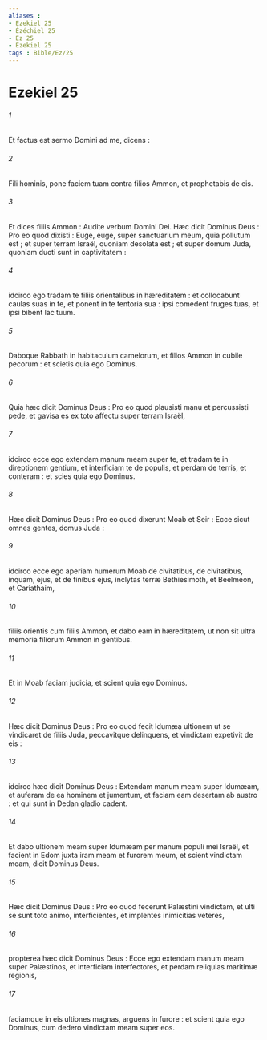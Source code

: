```yaml
---
aliases : 
- Ezekiel 25
- Ézéchiel 25
- Ez 25
- Ezekiel 25
tags : Bible/Ez/25
---
```


# Ezekiel 25

###### 1
Et factus est sermo Domini ad me, dicens :
###### 2
Fili hominis, pone faciem tuam contra filios Ammon, et prophetabis de eis.
###### 3
Et dices filiis Ammon : Audite verbum Domini Dei. Hæc dicit Dominus Deus : Pro eo quod dixisti : Euge, euge, super sanctuarium meum, quia pollutum est ; et super terram Israël, quoniam desolata est ; et super domum Juda, quoniam ducti sunt in captivitatem :
###### 4
idcirco ego tradam te filiis orientalibus in hæreditatem : et collocabunt caulas suas in te, et ponent in te tentoria sua : ipsi comedent fruges tuas, et ipsi bibent lac tuum.
###### 5
Daboque Rabbath in habitaculum camelorum, et filios Ammon in cubile pecorum : et scietis quia ego Dominus.
###### 6
Quia hæc dicit Dominus Deus : Pro eo quod plausisti manu et percussisti pede, et gavisa es ex toto affectu super terram Israël,
###### 7
idcirco ecce ego extendam manum meam super te, et tradam te in direptionem gentium, et interficiam te de populis, et perdam de terris, et conteram : et scies quia ego Dominus.
###### 8
Hæc dicit Dominus Deus : Pro eo quod dixerunt Moab et Seir : Ecce sicut omnes gentes, domus Juda :
###### 9
idcirco ecce ego aperiam humerum Moab de civitatibus, de civitatibus, inquam, ejus, et de finibus ejus, inclytas terræ Bethiesimoth, et Beelmeon, et Cariathaim,
###### 10
filiis orientis cum filiis Ammon, et dabo eam in hæreditatem, ut non sit ultra memoria filiorum Ammon in gentibus.
###### 11
Et in Moab faciam judicia, et scient quia ego Dominus.
###### 12
Hæc dicit Dominus Deus : Pro eo quod fecit Idumæa ultionem ut se vindicaret de filiis Juda, peccavitque delinquens, et vindictam expetivit de eis :
###### 13
idcirco hæc dicit Dominus Deus : Extendam manum meam super Idumæam, et auferam de ea hominem et jumentum, et faciam eam desertam ab austro : et qui sunt in Dedan gladio cadent.
###### 14
Et dabo ultionem meam super Idumæam per manum populi mei Israël, et facient in Edom juxta iram meam et furorem meum, et scient vindictam meam, dicit Dominus Deus.
###### 15
Hæc dicit Dominus Deus : Pro eo quod fecerunt Palæstini vindictam, et ulti se sunt toto animo, interficientes, et implentes inimicitias veteres,
###### 16
propterea hæc dicit Dominus Deus : Ecce ego extendam manum meam super Palæstinos, et interficiam interfectores, et perdam reliquias maritimæ regionis,
###### 17
faciamque in eis ultiones magnas, arguens in furore : et scient quia ego Dominus, cum dedero vindictam meam super eos.
